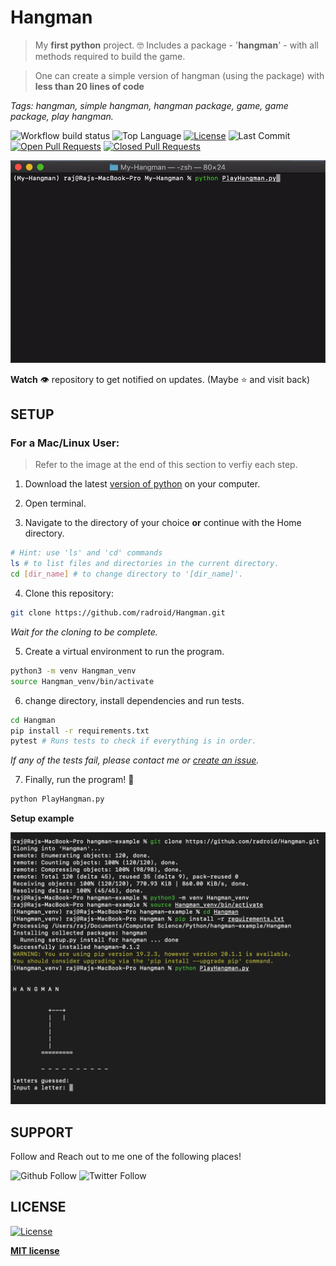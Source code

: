 # Hangman
> My **first python** project.  :nerd_face:
> Includes a package - '**hangman**' - with all methods required to build the game.

> One can create a simple version of hangman (using the package) with **less than 20 lines of code**

*Tags: hangman, simple hangman, hangman package, game, game package, play hangman.*

![Workflow build status](https://img.shields.io/github/workflow/status/radroid/Hangman/Python%20package?style=for-the-badge)
![Top Language](https://img.shields.io/github/languages/top/RajD007/Hangman?style=for-the-badge) 
[![License](https://img.shields.io/github/license/RajD007/Hangman?style=for-the-badge)](https://github.com/RajD007/Hangman/blob/master/LICENSE) 
![Last Commit](https://img.shields.io/github/last-commit/RajD007/Hangman?style=for-the-badge) 
[![Open Pull Requests](https://img.shields.io/github/issues-pr/RajD007/Hangman?style=for-the-badge)](https://github.com/RajD007/Hangman/pulls) 
[![Closed Pull Requests](https://img.shields.io/github/issues-pr-closed/RajD007/Hangman?style=for-the-badge)](https://github.com/RajD007/Hangman/pulls?q=is%3Apr+is%3Aclosed)

![hangman-terminal-run](images/hangman-terminal.gif)

**Watch** :eye: repository to get notified on updates. (Maybe :star: and visit back)

## SETUP
### For a Mac/Linux User:

> Refer to the image at the end of this section to verfiy each step.

1. Download the latest [version of python](https://www.python.org/downloads/) on your computer.

2. Open terminal.

3. Navigate to the directory of your choice **or** continue with the Home directory.
```bash
# Hint: use 'ls' and 'cd' commands
ls # to list files and directories in the current directory.
cd [dir_name] # to change directory to '[dir_name]'.
````

4. Clone this repository:
```bash
git clone https://github.com/radroid/Hangman.git
```
*Wait for the cloning to be complete.*

5. Create a virtual environment to run the program.
```bash
python3 -m venv Hangman_venv
source Hangman_venv/bin/activate
```

6. change directory, install dependencies and run tests.
```bash
cd Hangman
pip install -r requirements.txt
pytest # Runs tests to check if everything is in order.
```
*If any of the tests fail, please contact me or [create an issue](https://github.com/radroid/Hangman/issues).*

7. Finally, run the program! :partying_face:
```bash
python PlayHangman.py
```

**Setup example**

![setup-example](images/setup-example.png)


## SUPPORT
Follow and Reach out to me one of the following places!

![Github Follow](https://img.shields.io/github/followers/RajD007?label=Follow&style=social) ![Twitter Follow](https://img.shields.io/twitter/follow/Raj_Dholakia001?label=Follow&style=social)

## LICENSE
[![License](https://img.shields.io/github/license/RajD007/Hangman?style=for-the-badge)](https://github.com/RajD007/Hangman/blob/master/LICENSE)

**[MIT license](https://opensource.org/licenses/MIT)**
